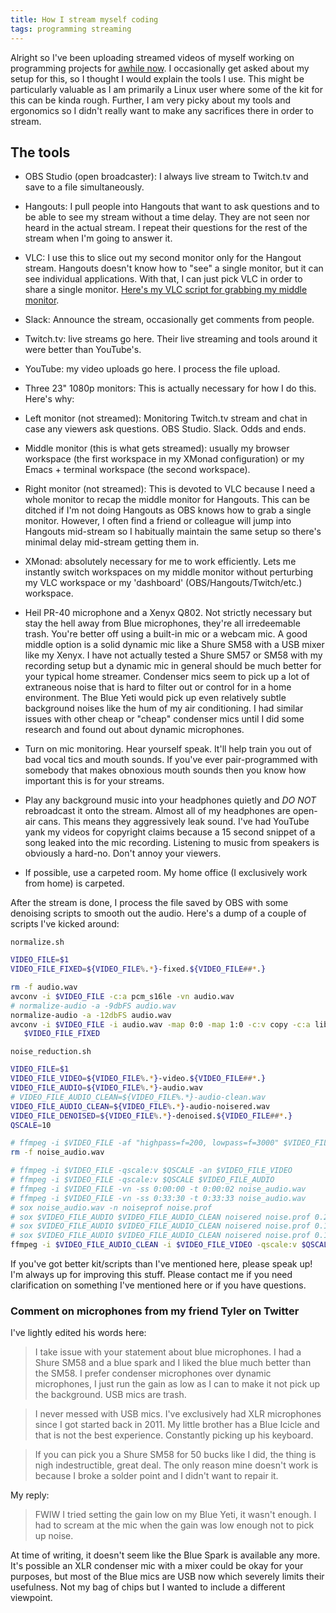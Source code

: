 ```yaml
---
title: How I stream myself coding
tags: programming streaming
---
```


Alright so I've been uploading streamed videos of myself working on programming projects for [awhile now](https://youtube.com/c/bitemyapp). I occasionally get asked about my setup for this, so I thought I would explain the tools I use. This might be particularly valuable as I am primarily a Linux user where some of the kit for this can be kinda rough. Further, I am very picky about my tools and ergonomics so I didn't really want to make any sacrifices there in order to stream.

<!--more-->

## The tools

- OBS Studio (open broadcaster): I always live stream to Twitch.tv and save to a file simultaneously.

- Hangouts: I pull people into Hangouts that want to ask questions and to be able to see my stream without a time delay. They are not seen nor heard in the actual stream. I repeat their questions for the rest of the stream when I'm going to answer it.

- VLC: I use this to slice out my second monitor only for the Hangout stream. Hangouts doesn't know how to "see" a single monitor, but it can see individual applications. With that, I can just pick VLC in order to share a single monitor. [Here's my VLC script for grabbing my middle monitor](https://github.com/bitemyapp/dotfiles/blob/master/.vlc-snd-monitor.sh).

- Slack: Announce the stream, occasionally get comments from people.

- Twitch.tv: live streams go here. Their live streaming and tools around it were better than YouTube's.

- YouTube: my video uploads go here. I process the file upload.

- Three 23" 1080p monitors: This is actually necessary for how I do this. Here's why:

* Left monitor (not streamed): Monitoring Twitch.tv stream and chat in case any viewers ask questions. OBS Studio. Slack. Odds and ends.

* Middle monitor (this is what gets streamed): usually my browser workspace (the first workspace in my XMonad configuration) or my Emacs + terminal workspace (the second workspace).

* Right monitor (not streamed): This is devoted to VLC because I need a whole monitor to recap the middle monitor for Hangouts. This can be ditched if I'm not doing Hangouts as OBS knows how to grab a single monitor. However, I often find a friend or colleague will jump into Hangouts mid-stream so I habitually maintain the same setup so there's minimal delay mid-stream getting them in.

- XMonad: absolutely necessary for me to work efficiently. Lets me instantly switch workspaces on my middle monitor without perturbing my VLC workspace or my 'dashboard' (OBS/Hangouts/Twitch/etc.) workspace.

- Heil PR-40 microphone and a Xenyx Q802. Not strictly necessary but stay the hell away from Blue microphones, they're all irredeemable trash. You're better off using a built-in mic or a webcam mic. A good middle option is a solid dynamic mic like a Shure SM58 with a USB mixer like my Xenyx. I have not actually tested a Shure SM57 or SM58 with my recording setup but a dynamic mic in general should be much better for your typical home streamer. Condenser mics seem to pick up a lot of extraneous noise that is hard to filter out or control for in a home environment. The Blue Yeti would pick up even relatively subtle background noises like the hum of my air conditioning. I had similar issues with other cheap or "cheap" condenser mics until I did some research and found out about dynamic microphones.

- Turn on mic monitoring. Hear yourself speak. It'll help train you out of bad vocal tics and mouth sounds. If you've ever pair-programmed with somebody that makes obnoxious mouth sounds then you know how important this is for your streams.

- Play any background music into your headphones quietly and _DO NOT_ rebroadcast it onto the stream. Almost all of my headphones are open-air cans. This means they aggressively leak sound. I've had YouTube yank my videos for copyright claims because a 15 second snippet of a song leaked into the mic recording. Listening to music from speakers is obviously a hard-no. Don't annoy your viewers.

- If possible, use a carpeted room. My home office (I exclusively work from home) is carpeted.

After the stream is done, I process the file saved by OBS with some denoising scripts to smooth out the audio. Here's a dump of a couple of scripts I've kicked around:

`normalize.sh`

```bash
VIDEO_FILE=$1
VIDEO_FILE_FIXED=${VIDEO_FILE%.*}-fixed.${VIDEO_FILE##*.}

rm -f audio.wav
avconv -i $VIDEO_FILE -c:a pcm_s16le -vn audio.wav
# normalize-audio -a -9dbFS audio.wav
normalize-audio -a -12dbFS audio.wav
avconv -i $VIDEO_FILE -i audio.wav -map 0:0 -map 1:0 -c:v copy -c:a libvo_aacenc \
   $VIDEO_FILE_FIXED
```

`noise_reduction.sh`

```bash
VIDEO_FILE=$1
VIDEO_FILE_VIDEO=${VIDEO_FILE%.*}-video.${VIDEO_FILE##*.}
VIDEO_FILE_AUDIO=${VIDEO_FILE%.*}-audio.wav
# VIDEO_FILE_AUDIO_CLEAN=${VIDEO_FILE%.*}-audio-clean.wav
VIDEO_FILE_AUDIO_CLEAN=${VIDEO_FILE%.*}-audio-noisered.wav
VIDEO_FILE_DENOISED=${VIDEO_FILE%.*}-denoised.${VIDEO_FILE##*.}
QSCALE=10

# ffmpeg -i $VIDEO_FILE -af "highpass=f=200, lowpass=f=3000" $VIDEO_FILE_DENOISED
rm -f noise_audio.wav

# ffmpeg -i $VIDEO_FILE -qscale:v $QSCALE -an $VIDEO_FILE_VIDEO
# ffmpeg -i $VIDEO_FILE -qscale:v $QSCALE $VIDEO_FILE_AUDIO
# ffmpeg -i $VIDEO_FILE -vn -ss 0:00:00 -t 0:00:02 noise_audio.wav
# ffmpeg -i $VIDEO_FILE -vn -ss 0:33:30 -t 0:33:33 noise_audio.wav
# sox noise_audio.wav -n noiseprof noise.prof
# sox $VIDEO_FILE_AUDIO $VIDEO_FILE_AUDIO_CLEAN noisered noise.prof 0.21
# sox $VIDEO_FILE_AUDIO $VIDEO_FILE_AUDIO_CLEAN noisered noise.prof 0.15
# sox $VIDEO_FILE_AUDIO $VIDEO_FILE_AUDIO_CLEAN noisered noise.prof 0.10
ffmpeg -i $VIDEO_FILE_AUDIO_CLEAN -i $VIDEO_FILE_VIDEO -qscale:v $QSCALE $VIDEO_FILE_DENOISED
```

If you've got better kit/scripts than I've mentioned here, please speak up! I'm always up for improving this stuff. Please contact me if you need clarification on something I've mentioned here or if you have questions.

### Comment on microphones from my friend Tyler on Twitter

I've lightly edited his words here:

>I take issue with your statement about blue microphones. I had a Shure SM58 and a blue spark and I liked the blue much better than the SM58. I prefer condenser microphones over dynamic microphones, I just run the gain as low as I can to make it not pick up the background. USB mics are trash.

>I never messed with USB mics. I've exclusively had XLR microphones since I got started back in 2011. My little brother has a Blue Icicle and that is not the best experience. Constantly picking up his keyboard.

>If you can pick you a Shure SM58 for 50 bucks like I did, the thing is nigh indestructible, great deal. The only reason mine doesn't work is because I broke a solder point and I didn't want to repair it.

My reply:

>FWIW I tried setting the gain low on my Blue Yeti, it wasn't enough. I had to scream at the mic when the gain was low enough not to pick up noise.

At time of writing, it doesn't seem like the Blue Spark is available any more. It's possible an XLR condenser mic with a mixer could be okay for your purposes, but most of the Blue mics are USB now which severely limits their usefulness. Not my bag of chips but I wanted to include a different viewpoint.
